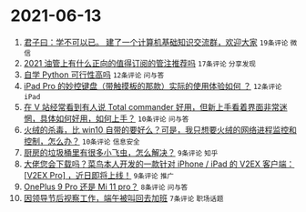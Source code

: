 # 2021-06-13

1. [君子曰：学不可以已。 建了一个计算机基础知识交流群，欢迎大家](https://www.v2ex.com/t/783152) `19条评论` `微信`
1. [2021 油管上有什么正向的值得订阅的管注推荐吗](https://www.v2ex.com/t/783183) `17条评论` `分享发现`
1. [自学 Python 可行性高吗](https://www.v2ex.com/t/783175) `12条评论` `问与答`
1. [iPad Pro 的妙控键盘（带触摸板的那款）实际的使用体验如何 ？](https://www.v2ex.com/t/783170) `12条评论` `iPad`
1. [在 V 站经常看到有人说 Total commander 好用，但新上手看着界面非常迷惘，具体如何好用，如何上手？](https://www.v2ex.com/t/783181) `10条评论` `问与答`
1. [火绒的杀毒，比 win10 自带的要好么？可是，我只想要火绒的网络进程监控和控制，怎么办？](https://www.v2ex.com/t/783173) `10条评论` `信息安全`
1. [厨房的垃圾桶里有很多小飞虫，怎么解决？](https://www.v2ex.com/t/783161) `9条评论` `知乎`
1. [大佬您会下载吗？菜鸟本人开发的一款针对 iPhone / iPad 的 V2EX 客户端： [V2EX Pro] ，近日即将上线！](https://www.v2ex.com/t/783154) `9条评论` `推广`
1. [OnePlus 9 Pro 还是 Mi 11 pro？](https://www.v2ex.com/t/783185) `8条评论` `问与答`
1. [因领导节后视察工作，端午被叫回去加班](https://www.v2ex.com/t/783172) `7条评论` `职场话题`

